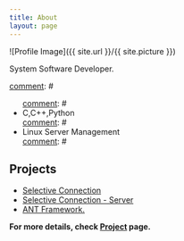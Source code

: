```yaml
---
title: About
layout: page
---
```

![Profile Image]({{ site.url }}/{{ site.picture }})

<p>
  System Software Developer. 
</p>

<p></p>

[comment]: #<h2>Skills</h2>
[comment]: #<ul class="skill-list">
[comment]: #	<li>C,C++,Python</li>
[comment]: #	<li>Linux Server Management</li>
[comment]: #</ul>

<h2>Projects</h2>

<ul>
	<li><a href="https://github.com/sinban04/P2PForYourThings">Selective Connection</a></li>
	<li><a href="https://github.com/sinban04/P2PForYourThings">Selective Connection - Server</a></li>
	<li><a href="https://github.com/SKKU-ESLAB/ANT">ANT Framework.</a></li>
</ul>

**For more details, check [Project][1] page.**

[1]:https://sinban04.github.io/projects
